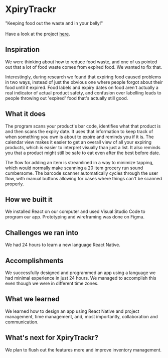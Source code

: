 # XpiryTrackr
"Keeping food out the waste and in your belly!" <br><br>
Have a look at the project [here](https://devpost.com/software/xpirytrackr).

## Inspiration
We were thinking about how to reduce food waste, and one of us pointed out that a lot of food waste comes from expired food. We wanted to fix that. 

Interestingly, during research we found that expiring food caused problems in two ways, instead of just the obvious one where people forgot about their food until it expired. Food labels and expiry dates on food aren't actually a real indicator of actual product safety, and confusion over labelling leads to people throwing out 'expired' food that's actually still good. 

## What it does
The program scans your product's bar code, identifies what that product is and then scans the expiry date. It uses that information to keep track of when something you own is about to expire and reminds you if it is. The calendar view makes it easier to get an overall view of all your expiring products, which is easier to interpret visually than just a list. It also reminds you that a product might still be safe to eat even after the best before date.

The flow for adding an item is streamlined in a way to minimize tapping, which would normally make scanning a 20 item grocery run sound cumbersome. The barcode scanner automatically cycles through the user flow, with manual buttons allowing for cases where things can't be scanned properly. 

## How we built it
We installed React on our computer and used Visual Studio Code to program our app. Prototyping and wireframing was done on Figma.

## Challenges we ran into
We had 24 hours to learn a new language React Native.

## Accomplishments
We successfully designed and programmed an app using a language we had minimal experience in just 24 hours. We managed to accomplish this even though we were in different time zones.

## What we learned
We learned how to design an app using React Native and project management, time management, and, most importantly, collaboration and communication.

## What's next for XpiryTrackr?
We plan to flush out the features more and improve inventory management.
